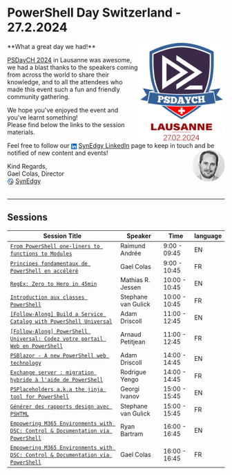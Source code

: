 # PowerShell Day Switzerland - 27.2.2024

<img src="./media/logo-psdaych.png" style="width:200px;float: right"> 
**What a great day we had!**

[PSDayCH 2024](https://synedgy.com/psdaych) in Lausanne was awesome, we had a blast
thanks to the speakers coming from across the world to share their knowledge, and to all the attendees who made this event
such a fun and friendly community gathering.

We hope you've enjoyed the event and you've learnt something!  
Please find below the links to the session materials.

Feel free to follow our <img src="media/In-Blue-Logo.png.original.png" style="width:13px;vertical-align:middle" href="https://www.linkedin.com/company/synedgy/" /> [SynEdgy LinkedIn](https://www.linkedin.com/company/synedgy/) page to keep in touch and be notified of new content and events!
<img src="media/gaelcolas_avatar.jpeg" style="width:75px;float:right;border-radius: 50%;vertical-align:middle" href="https://www.linkedin.com/company/synedgy/" />


Kind Regards,  
Gael Colas, Director  
<img src="media/Logo-Icon-128px.png" style="width:15px;vertical-align:middle" href="https://www.linkedin.com/company/synedgy/" /> [SynEdgy](https://synedgy.com/)
<br />
<br />

---

## Sessions

|Session Title        | Speaker                |   Time   | language |
|---------------------| -----------------------|----------|----------|
| [`From PowerShell one-liners to functions to Modules`](.\README.md)| Raimund Andrée | 9:00 - 09:45 | EN |
| [`Principes fondamentaux de PowerShell en accéléré`](.\README.md)| Gael Colas | 9:00 - 10:45 | FR |
| [`RegEx: Zero to Hero in 45min`](.\README.md)| Mathias R. Jessen | 10:00 - 10:45 | EN |
| [`Introduction aux classes PowerShell`](.\README.md)| Stephane van Gulick | 10:00 - 10:45 | FR |
| [`[Follow-Along] Build a Service Catalog with PowerShell Universal`](.\README.md)| Adam Driscoll | 11:00 - 12:45 | EN |
| [`[Follow-Along] PowerShell Universal: Codez votre portail Web en PowerShell`](.\README.md)| Arnaud Petitjean | 11:00 - 12:45 | FR |
| [`PSBlazor - A new PowerShell web technology`](.\README.md)| Adam Driscoll | 14:00 - 14:45 | EN |
| [`Exchange server : migration hybride à l'aide de PowerShell`](.\README.md)| Rodrigue Yengo | 14:00 - 14:45 | FR |
| [`PSPlaceholders a.k.a the jinja tool for PowerShell`](.\README.md)| Georgi Ivanov | 15:00 - 15:45 | EN |
| [`Générer des rapports design avec PSHTML`](.\README.md)| Stephane van Gulick | 15:00 - 15:45 | FR |
| [`Empowering M365 Environments with DSC: Control & Documentation via PowerShell`](.\README.md)| Ryan Bartram | 16:00 - 16:45 | EN |
| [`Empowering M365 Environments with DSC: Control & Documentation via PowerShell`](.\README.md)| Gael Colas | 16:00 - 16:45 | FR |
